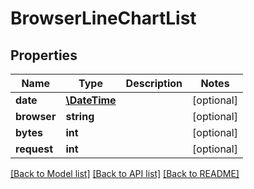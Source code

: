 # BrowserLineChartList

## Properties
Name | Type | Description | Notes
------------ | ------------- | ------------- | -------------
**date** | [**\DateTime**](\DateTime.md) |  | [optional] 
**browser** | **string** |  | [optional] 
**bytes** | **int** |  | [optional] 
**request** | **int** |  | [optional] 

[[Back to Model list]](../README.md#documentation-for-models) [[Back to API list]](../README.md#documentation-for-api-endpoints) [[Back to README]](../README.md)

